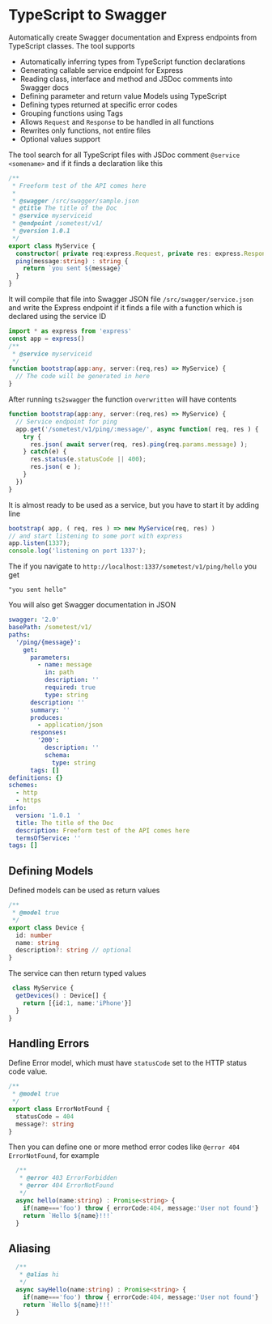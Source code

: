 
# TypeScript to Swagger

Automatically create Swagger documentation and Express endpoints from TypeScript classes.
The tool supports

- Automatically inferring types from TypeScript function declarations 
- Generating callable service endpoint for Express
- Reading class, interface and method and JSDoc comments into Swagger docs
- Defining parameter and return value Models using TypeScript
- Defining types returned at specific error codes
- Grouping functions using Tags
- Allows `Request` and `Response` to be handled in all functions
- Rewrites only functions, not entire files
- Optional values support

The tool search for all TypeScript files with JSDoc comment `@service <somename>` and
if it finds a declaration like this

```typescript
/** 
 * Freeform test of the API comes here
 * 
 * @swagger /src/swagger/sample.json
 * @title The title of the Doc
 * @service myserviceid
 * @endpoint /sometest/v1/
 * @version 1.0.1  
 */
export class MyService {  
  constructor( private req:express.Request, private res: express.Response) {}
  ping(message:string) : string {
    return `you sent ${message}`
  } 
}
```

It will compile that file into Swagger JSON file `/src/swagger/service.json` and write the
Express endpoint if it finds a file with a function which is declared using the service ID

```typescript
import * as express from 'express'
const app = express()
/**
 * @service myserviceid
 */
function bootstrap(app:any, server:(req,res) => MyService) {
  // The code will be generated in here
}
```

After running `ts2swagger` the function `overwritten` will have contents

```typescript
function bootstrap(app:any, server:(req,res) => MyService) {
  // Service endpoint for ping
  app.get('/sometest/v1/ping/:message/', async function( req, res ) {
    try {
      res.json( await server(req, res).ping(req.params.message) );
    } catch(e) {
      res.status(e.statusCode || 400);
      res.json( e );
    }
  })
}
```

It is almost ready to be used as a service, but you have to start it by adding line

```typescript
bootstrap( app, ( req, res ) => new MyService(req, res) )
// and start listening to some port with express
app.listen(1337);
console.log('listening on port 1337');
```

The if you navigate to `http://localhost:1337/sometest/v1/ping/hello` you get
```
"you sent hello"
```

You will also get Swagger documentation in JSON 

```yaml
swagger: '2.0'
basePath: /sometest/v1/
paths:
  '/ping/{message}':
    get:
      parameters:
        - name: message
          in: path
          description: ''
          required: true
          type: string
      description: ''
      summary: ''
      produces:
        - application/json
      responses:
        '200':
          description: ''
          schema:
            type: string
      tags: []
definitions: {}
schemes:
  - http
  - https
info:
  version: '1.0.1  '
  title: The title of the Doc
  description: Freeform test of the API comes here
  termsOfService: ''
tags: []
```

## Defining Models

Defined models can be used as return values

```typescript
/**
 * @model true
 */
export class Device {
  id: number
  name: string
  description?: string // optional
}
```

The service can then return typed values

```typescript
 class MyService {  
  getDevices() : Device[] {
    return [{id:1, name:'iPhone'}]
  } 
}
```

## Handling Errors

Define Error model, which must have `statusCode` set to the HTTP status code value.

```typescript
/**
 * @model true
 */
export class ErrorNotFound {
  statusCode = 404
  message?: string
}
```

Then you can define one or more method error codes like `@error 404 ErrorNotFound`, for example

```typescript
  /**
   * @error 403 ErrorForbidden
   * @error 404 ErrorNotFound
   */
  async hello(name:string) : Promise<string> {
    if(name==='foo') throw { errorCode:404, message:'User not found'}
    return `Hello ${name}!!!`
  } 
```

## Aliasing

```typescript
  /**
   * @alias hi
   */
  async sayHello(name:string) : Promise<string> {
    if(name==='foo') throw { errorCode:404, message:'User not found'}
    return `Hello ${name}!!!`
  } 
```

